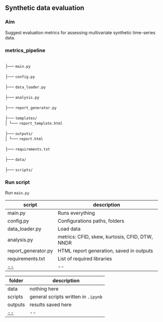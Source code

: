 ## Synthetic data evaluation

### Aim
Suggest evaluation metrics for assessing multivariate synthetic time-series data.

### metrics_pipeline
<br>├── `main.py`                   
<br>├── `config.py`                 
<br>├── `data_loader.py`             
<br>├── `analysis.py`                
<br>├── `report_generator.py`        
<br>├── `templates/`
<br>│   └── `report_template.html`   
<br>├── `outputs/`
<br>│   └── `report.html `                
<br>├── `requirements.txt`          
<br>├── `data/`						 
<br>├── `scripts/`					 

### Run script 
Run `main.py`

| script                      | description                    |
|-------------------------------|--------------------------------|
|main.py | Runs everything |
|config.py | Configurations paths, folders |
|data_loader.py  | Load data |
|analysis.py| metrics: CFID, skew, kurtosis, CFID, DTW, NNDR |
|report_generator.py | HTML report generation, saved in outputs |
|requirements.txt| List of required libraries |
|[--]()  | -- |

| folder                     | description                    |
|-------------------------------|--------------------------------|
|data| nothing here |
|scripts| general scripts written in `.ipynb` |
|outputs | results saved here |
|[--]()  | -- |
